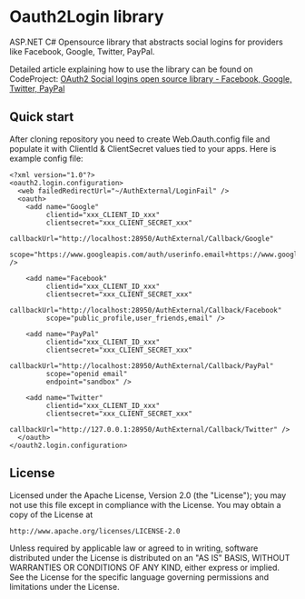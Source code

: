 # Oauth2Login library
	
ASP.NET C# Opensource library that abstracts social logins for providers like Facebook, Google, Twitter, PayPal.

Detailed article explaining how to use the library can be found on CodeProject:
[OAuth2 Social logins open source library - Facebook, Google, Twitter, PayPal](http://www.codeproject.com/Articles/1006013/OAuth-Social-logins-open-source-library-Facebook-G)

## Quick start

After cloning repository you need to create Web.Oauth.config file and populate it with ClientId & ClientSecret values tied to your apps. Here is example config file:

    <?xml version="1.0"?>
    <oauth2.login.configuration>
      <web failedRedirectUrl="~/AuthExternal/LoginFail" />
      <oauth>
        <add name="Google"
             clientid="xxx_CLIENT_ID_xxx"
             clientsecret="xxx_CLIENT_SECRET_xxx"
             callbackUrl="http://localhost:28950/AuthExternal/Callback/Google"
             scope="https://www.googleapis.com/auth/userinfo.email+https://www.googleapis.com/auth/userinfo.profile" />
    
        <add name="Facebook"
             clientid="xxx_CLIENT_ID_xxx"
             clientsecret="xxx_CLIENT_SECRET_xxx"
             callbackUrl="http://localhost:28950/AuthExternal/Callback/Facebook"
             scope="public_profile,user_friends,email" />
        
        <add name="PayPal"
             clientid="xxx_CLIENT_ID_xxx"
             clientsecret="xxx_CLIENT_SECRET_xxx"
             callbackUrl="http://localhost:28950/AuthExternal/Callback/PayPal"
             scope="openid email"
             endpoint="sandbox" />
    
        <add name="Twitter"
             clientid="xxx_CLIENT_ID_xxx"
             clientsecret="xxx_CLIENT_SECRET_xxx"
             callbackUrl="http://127.0.0.1:28950/AuthExternal/Callback/Twitter" />
      </oauth>
    </oauth2.login.configuration>


## License

Licensed under the Apache License, Version 2.0 (the "License");
you may not use this file except in compliance with the License.
You may obtain a copy of the License at

    http://www.apache.org/licenses/LICENSE-2.0

Unless required by applicable law or agreed to in writing, software
distributed under the License is distributed on an "AS IS" BASIS,
WITHOUT WARRANTIES OR CONDITIONS OF ANY KIND, either express or implied.
See the License for the specific language governing permissions and
limitations under the License.